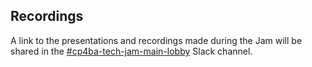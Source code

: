 ## Recordings

A link to the presentations and recordings made during the Jam will be shared in the [#cp4ba-tech-jam-main-lobby](https://ibm-cloudpak-partners.slack.com/archives/C02LMFX8XHA) Slack channel.

